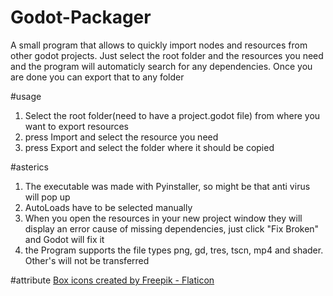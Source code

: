 # Godot-Packager
A small program that allows to quickly import nodes and resources from other godot projects. Just select the root folder and the resources you need and the program will automaticly search for any dependencies. Once you are done you can export that to any folder 

#usage
1. Select the root folder(need to have a project.godot file) from where you want to export resources
2. press Import and select the resource you need
3. press Export and select the folder where it should be copied

#asterics
1. The executable was made with Pyinstaller, so might be that anti virus will pop up 
2. AutoLoads have to be selected manually
3. When you open the resources in your new project window they will display an error cause of missing dependencies, just click "Fix Broken" and Godot will fix it
4. the Program supports the file types png, gd, tres, tscn, mp4 and shader. Other's will not be transferred 

#attribute
<a href="https://www.flaticon.com/free-icons/box" title="box icons">Box icons created by Freepik - Flaticon</a>
